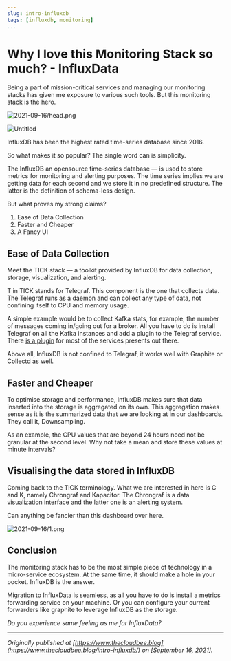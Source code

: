 ```yaml
---
slug: intro-influxdb
tags: [influxdb, monitoring]
...
```


# Why I love this Monitoring Stack so much? - InfluxData

Being a part of mission-critical services and managing our monitoring stacks has given me exposure to various such tools. But this monitoring stack is the hero.

![2021-09-16/head.png](https://www.thecloudbee.blog/assets/images/2021-09-16/head.png)

![Untitled](Why%20I%20love%20this%20Monitoring%20Stack%20so%20much%20-%20InfluxD%20a8f902952e8f4bef88333f102bea025c/Untitled.png)

InfluxDB has been the highest rated time-series database since 2016.

So what makes it so popular? The single word can is simplicity. 

The InfluxDB an opensource time-series database — is used to store metrics for monitoring and alerting purposes. The time series implies we are getting data for each second and we store it in no predefined structure. The latter is the definition of schema-less design.

But what proves my strong claims?

1. Ease of Data Collection
2. Faster and Cheaper
3. A Fancy UI

## Ease of Data Collection

Meet the TICK stack — a toolkit provided by InfluxDB for data collection, storage, visualization, and alerting. 

T in TICK stands for Telegraf. This component is the one that collects data. The Telegraf runs as a daemon and can collect any type of data, not confining itself to CPU and memory usage.

A simple example would be to collect Kafka stats, for example, the number of messages coming in/going out for a broker. All you have to do is install Telegraf on all the Kafka instances and add a plugin to the Telegraf service. There [is a plugin]() for most of the services presents out there.

Above all, InfluxDB is not confined to Telegraf, it works well with Graphite or Collectd as well.

## Faster and Cheaper

To optimise storage and performance, InfluxDB makes sure that data inserted into the storage is aggregated on its own. This aggregation makes sense as it is the summarized data that we are looking at in our dashboards. They call it, Downsampling.

As an example, the CPU values that are beyond 24 hours need not be granular at the second level. Why not take a mean and store these values at minute intervals?

## Visualising the data stored in InfluxDB

Coming back to the TICK terminology. What we are interested in here is C and K, namely Chrongraf and Kapacitor. The Chrongraf is a data visualization interface and the latter one is an alerting system.

Can anything be fancier than this dashboard over here.

![2021-09-16/1.png](https://www.thecloudbee.blog/assets/images/2021-09-16/1.png)

## Conclusion

The monitoring stack has to be the most simple piece of technology in a micro-service ecosystem. At the same time, it should make a hole in your pocket. InfluxDB is the answer.

Migration to InfluxData is seamless, as all you have to do is install a metrics forwarding service on your machine. Or you can configure your current forwarders like graphite to leverage InfluxDB as the storage.

*Do you experience same feeling as me for InfluxData?*

---

*Originally published at [https://www.thecloudbee.blog](https://www.thecloudbee.blog/intro-influxdb/) on [September 16, 2021].*